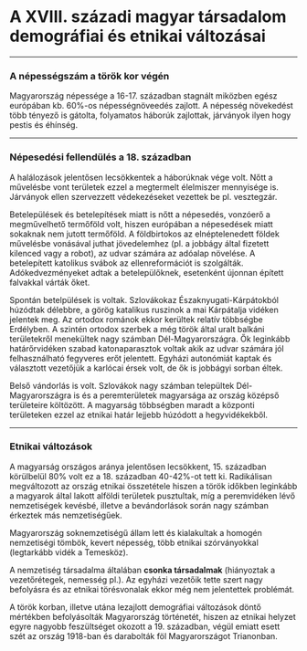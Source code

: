 # A XVIII. századi magyar társadalom demográfiai és etnikai változásai
---
### A népességszám a török kor végén
Magyarország népessége a 16-17. században stagnált miközben egész európában kb. 60%-os népességnöveedés zajlott. A népesség növekedést több tényező is gátolta, folyamatos háborúk zajlottak, járványok ilyen hogy pestis és éhínség. 
***
### Népesedési fellendülés a 18. században
A halálozások jelentősen lecsökkentek a háborúknak vége volt. Nőtt a művelésbe vont területek ezzel a megtermelt élelmiszer mennyisége is. Járványok ellen szervezzett védekezéseket vezettek be pl. vesztegzár.

Betelepülések és betelepítések miatt is nőtt a népesedés, vonzóerő a megművelhető termőföld volt, hiszen európában a népesedések miatt sokaknak nem jutott termőföld. A földbirtokos az elnéptelenedett földek művelésbe vonásával juthat jövedelemhez (pl. a jobbágy által fizetett kilenced vagy a robot), az udvar számára az adóalap növelése. A betelepített katolikus svábok az ellenreformációt is szolgálták. Adókedvezményeket adtak a betelepülőknek, esetenként újonnan épített falvakkal várták őket.

Spontán betelpülések is voltak. Szlovákokaz Északnyugati-Kárpátokból húzódtak délebbre, a görög katalikus ruszinok a mai Kárpátalja vidéken jelentek meg. Az ortodox románok ekkor kerültek relatív többségbe Erdélyben. A szintén ortodox szerbek a még török által uralt balkáni területekről menekültek nagy számban Dél-Magyarországra. Ők leginkább határőrvidéken szabad katonaparasztok voltak akik az udvar számára jól felhasználható fegyveres erőt jelentett. Egyházi autonómiát kaptak és választott vezetőjük a karlócai érsek volt, de ők is jobbágyi sorban éltek. 

Belső vándorlás is volt. Szlovákok nagy számban települtek Dél-Magyarországra is és a peremterületek magyarsága az ország középső területeire költözött. A magyarság többségben maradt a központi területeken ezzel az etnikai határ lejjebb húzódott a hegyvidékekből.
***
### Etnikai változások
A magyarság országos aránya jelentősen lecsökkent, 15. században körülbelül 80% volt ez a 18. században 40-42%-ot tett ki. Radikálisan megváltozott az ország etnikai összetétele hiszen a török időkben leginkább a magyarok által lakott alföldi területek pusztultak, míg a peremvidéken lévő nemzetiségek kevésbé, illetve a bevándorlások során nagy számban érkeztek más nemzetiségűek.

Magyarország soknemzetiségű állam lett és kialakultak a homogén nemzetiségi tömbök, kevert népesség, több etnikai szórványokkal (legtarkább vidék a Temesköz).

A nemzetiség társadalma általában **csonka társadalmak** (hiányoztak a vezetőrétegek, nemesség pl.). Az egyházi vezetőik tette szert nagy befolyásra és az etnikai törésvonalak ekkor még nem jelentettek problémát.

A török korban, illetve utána lezajlott demográfiai változások döntő mértékben befolyásolták Magyarország történetét, hiszen az etnikai helyzet egyre nagyobb feszültséget okozott a 19. században, végül emiatt esett szét az ország 1918-ban és darabolták föl Magyarországot Trianonban.